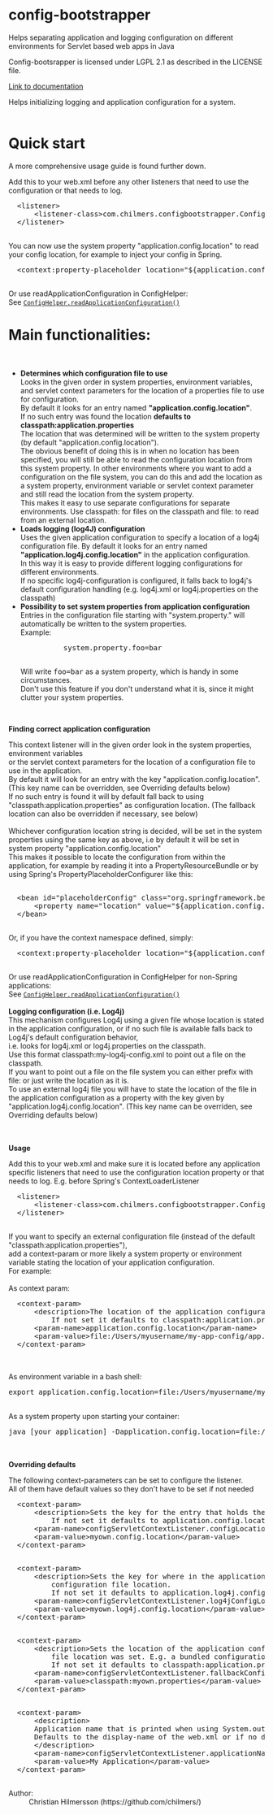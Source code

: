 config-bootstrapper
===================

Helps separating application and logging configuration on different environments for Servlet based web apps in Java

Config-bootsrapper is licensed under LGPL 2.1 as described in the LICENSE file.

<a href="http://htmlpreview.github.com/?https://raw.github.com/chilmers/config-bootstrapper/master/target/site/apidocs/com/chilmers/configbootstrapper/ConfigServletContextListener.html">Link to documentation</a>

<div class="block">
 Helps initializing logging and application configuration for a system.<br/>
 <br/>
 
 <h1>Quick start</h1> 
 A more comprehensive usage guide is found further down.<br/>
 
 Add this to your web.xml before any other listeners that need to use the configuration or that needs to log.<br/>
 <pre>
  &lt;listener&gt;
      &lt;listener-class&gt;com.chilmers.configbootstrapper.ConfigServletContextListener&lt;/listener-class&gt;
  &lt;/listener&gt;
 </pre>
 You can now use the system property "application.config.location" to read your config location, for example to inject your config in Spring.
 <pre>
  &lt;context:property-placeholder location="${application.config.location}"/&gt;
 </pre>
 Or use readApplicationConfiguration in ConfigHelper:<br/>
  See <a href="../../../com/chilmers/configbootstrapper/ConfigHelper.html#readApplicationConfiguration()"><code>ConfigHelper.readApplicationConfiguration()</code></a>
 
 
 <h1>Main functionalities:</h1><br/>
 <ul>
  <li><strong>Determines which configuration file to use</strong><br/>
      Looks in the given order in system properties, environment variables, and servlet context parameters for the location of a 
      properties file to use for configuration.<br/>
      By default it looks for an entry named <strong>"application.config.location"</strong>. <br/>
      If no such entry was found the location <strong>defaults to classpath:application.properties</strong><br/>
      The location that was determined will be written to the system property (by default "application.config.location").<br/>
      The obvious benefit of doing this is in when no location has been specified, you will still be able to read the configuration
      location from this system property. In other environments where you want to add a configuration on the file system, you can do
      this and add the location as a system property, environment variable or servlet context parameter and still read the location
      from the system property.<br/>
      This makes it easy to use separate configurations for separate environments.
      Use classpath: for files on the classpath and file: to read from an external location.
  </li>
  <li><strong>Loads logging (log4J) configuration</strong><br/>
      Uses the given application configuration to specify a location of a log4j configuration file.
      By default it looks for an entry named <strong>"application.log4j.config.location"</strong> in the application configuration.<br/>
      In this way it is easy to provide different logging configurations for different environments.<br/>
      If no specific log4j-configuration is configured, it falls back to log4j's default configuration handling (e.g. log4j.xml or log4j.properties on the classpath)<br/>
  </li>
  <li><strong>Possibility to set system properties from application configuration</strong><br/>
      Entries in the configuration file starting with "system.property." will automatically be written to
      the system properties.<br/>
      Example:
      <br/>
      <pre>
          system.property.foo=bar
      </pre>
      Will write <tt>foo=bar</tt> as a system property, which is handy in some circumstances.<br/>
      Don't use this feature if you don't understand what it is, since it might clutter your system properties.<br/>
  </li>
 </ul>
 
 <br/>
 
 <b>Finding correct application configuration</b><br/>
 
 This context listener will in the given order look in the system properties, environment variables<br/>
 or the servlet context parameters for the location of a configuration file to use in the application.<br/>
 By default it will look for an entry with the key "application.config.location". (This key name can be overridden, see Overriding defaults below)<br/>
 If no such entry is found it will by default fall back to using "classpath:application.properties" as configuration location. (The fallback location can also be overridden if necessary, see below)<br/>
 <br/>
 Whichever configuration location string is decided, will be set in the system properties using the same key as above, 
 i.e by default it will be set in system property "application.config.location"<br/> 
 This makes it possible to locate the configuration from within the application, for example by reading it into a 
 PropertyResourceBundle or by using Spring's PropertyPlaceholderConfigurer like this:
 <br/>
  <pre>  
  &lt;bean id="placeholderConfig" class="org.springframework.beans.factory.config.PropertyPlaceholderConfigurer"&gt;
      &lt;property name="location" value="${application.config.location}" /&gt;
  &lt;/bean&gt;
  </pre>
  Or, if you have the context namespace defined, simply:<br/>
  <pre>
  &lt;context:property-placeholder location="${application.config.location}"/&gt;
  </pre>
  Or use readApplicationConfiguration in ConfigHelper for non-Spring applications:<br/>
  See <a href="../../../com/chilmers/configbootstrapper/ConfigHelper.html#readApplicationConfiguration()"><code>ConfigHelper.readApplicationConfiguration()</code></a>
 <br/>
 <br/> 
 <b>Logging configuration (i.e. Log4j)</b><br/>
 This mechanism configures Log4j using a given file whose location is stated in the application configuration, 
 or if no such file is available falls back to Log4j's default configuration behavior, <br/>
 i.e. looks for log4j.xml or log4j.properties on the classpath.<br/>
 Use this format classpath:my-log4j-config.xml to point out a file on the classpath.<br/>
 If you want to point out a file on the file system you can either prefix with file: or just write the location as it is. 
 <br/>
 To use an external log4j file you will have to state the location of the file in the application configuration as 
 a property with the key given by "application.log4j.config.location". (This key name can be overriden, see Overriding defaults below)<br/>
 
 <br/>
 <br/> 
 <b>Usage</b><br/>
 
 Add this to your web.xml and make sure it is located before any application specific listeners that need
 to use the configuration location property or that needs to log. E.g. before Spring's ContextLoaderListener<br/>
 <pre>
  &lt;listener&gt;
      &lt;listener-class&gt;com.chilmers.configbootstrapper.ConfigServletContextListener&lt;/listener-class&gt;
  &lt;/listener&gt;
 </pre>
 
 If you want to specify an external configuration file (instead of the default "classpath:application.properties"), <br/>
 add a context-param or more likely a system property or environment variable stating the location of your application configuration. <br/> 
 For example:<br/>
 <br/>
  As context param:<br/>
  <pre>
  &lt;context-param&gt;
      &lt;description&gt;The location of the application configuration. 
          If not set it defaults to classpath:application.properties&lt;/description&gt;
      &lt;param-name&gt;application.config.location&lt;/param-name&gt;
      &lt;param-value&gt;file:/Users/myusername/my-app-config/app.properties&lt;/param-value&gt;
  &lt;/context-param&gt;
  </pre>
 <br/>
  As environment variable in a bash shell:<br/>
  <pre>export application.config.location=file:/Users/myusername/my-app-config/app.properties</pre>
  <br/>
  As a system property upon starting your container:<br/>
  <pre>java [your application] -Dapplication.config.location=file:/Users/myusername/my-app-config/app.properties</pre><br/>
 
 <br/>
 <b>Overriding defaults</b><br/>
 
 The following context-parameters can be set to configure the listener.<br/>
 All of them have default values so they don't have to be set if not needed<br/>
 <pre>
  &lt;context-param&gt;
      &lt;description&gt;Sets the key for the entry that holds the application configuration location. 
          If not set it defaults to application.config.location&lt;/description&gt;
      &lt;param-name&gt;configServletContextListener.configLocationPropertyKey&lt;/param-name&gt;
      &lt;param-value&gt;myown.config.location&lt;/param-value&gt;
  &lt;/context-param&gt;
  </pre>
 <pre>
  &lt;context-param&gt;
      &lt;description&gt;Sets the key for where in the application configuration file to look for a log4j
          configuration file location.
          If not set it defaults to application.log4j.config.location&lt;/description&gt;
      &lt;param-name&gt;configServletContextListener.log4jConfigLocationPropertyKey&lt;/param-name&gt;
      &lt;param-value&gt;myown.log4j.config.location&lt;/param-value&gt;
  &lt;/context-param&gt;
  </pre>
 <pre>
  &lt;context-param&gt;
      &lt;description&gt;Sets the location of the application configuration to fall back to if no other configuration
          file location was set. E.g. a bundled configuration on the classpath. 
          If not set it defaults to classpath:application.properties&lt;/description&gt;
      &lt;param-name&gt;configServletContextListener.fallbackConfigLocation&lt;/param-name&gt;
      &lt;param-value&gt;classpath:myown.properties&lt;/param-value&gt;
  &lt;/context-param&gt;
  </pre>
 <pre>
  &lt;context-param&gt;
      &lt;description&gt;
      Application name that is printed when using System.out logging when no logging manager is available.
      Defaults to the display-name of the web.xml or if no display-name exists it will be ConfigServletContextListener
      &lt;/description&gt;
      &lt;param-name&gt;configServletContextListener.applicationName&lt;/param-name&gt;
      &lt;param-value&gt;My Application&lt;/param-value&gt;
  &lt;/context-param&gt;
  </pre>
</div>
<dl><dt><span class="strong">Author:</span></dt>
  <dd>Christian Hilmersson (https://github.com/chilmers/)</dd></dl>
</li>
</ul>
</div>
